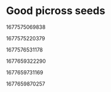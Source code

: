 # Good picross seeds
1677575069838

1677575220379

1677576531178

1677659322290

1677659731169

1677659870257
